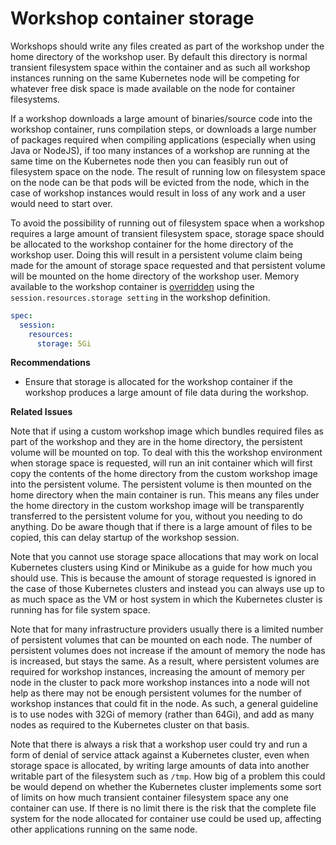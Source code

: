 Workshop container storage
==========================

Workshops should write any files created as part of the workshop under the home directory of the workshop user. By default this directory is normal transient filesystem space within the container and as such all workshop instances running on the same Kubernetes node will be competing for whatever free disk space is made available on the node for container filesystems.

If a workshop downloads a large amount of binaries/source code into the workshop container, runs compilation steps, or downloads a large number of packages required when compiling applications (especially when using Java or NodeJS), if too many instances of a workshop are running at the same time on the Kubernetes node then you can feasibly run out of filesystem space on the node. The result of running low on filesystem space on the node can be that pods will be evicted from the node, which in the case of workshop instances would result in loss of any work and a user would need to start over.

To avoid the possibility of running out of filesystem space when a workshop requires a large amount of transient filesystem space, storage space should be allocated to the workshop container for the home directory of the workshop user. Doing this will result in a persistent volume claim being made for the amount of storage space requested and that persistent volume will be mounted on the home directory of the workshop user. Memory available to the workshop container is [overridden](mounting-a-persistent-volume) using the `session.resources.storage setting` in the workshop definition.

```yaml
spec:
  session:
    resources:
      storage: 5Gi
```

**Recommendations**

* Ensure that storage is allocated for the workshop container if the workshop produces a large amount of file data during the workshop.

**Related Issues**

Note that if using a custom workshop image which bundles required files as part of the workshop and they are in the home directory, the persistent volume will be mounted on top. To deal with this the workshop environment when storage space is requested, will run an init container which will first copy the contents of the home directory from the custom workshop image into the persistent volume. The persistent volume is then mounted on the home directory when the main container is run. This means any files under the home directory in the custom workshop image will be transparently transferred to the persistent volume for you, without you needing to do anything. Do be aware though that if there is a large amount of files to be copied, this can delay startup of the workshop session.

Note that you cannot use storage space allocations that may work on local Kubernetes clusters using Kind or Minikube as a guide for how much you should use. This is because the amount of storage requested is ignored in the case of those Kubernetes clusters and instead you can always use up to as much space as the VM or host system in which the Kubernetes cluster is running has for file system space.

Note that for many infrastructure providers usually there is a limited number of persistent volumes that can be mounted on each node. The number of persistent volumes does not increase if the amount of memory the node has is increased, but stays the same. As a result, where persistent volumes are required for workshop instances, increasing the amount of memory per node in the cluster to pack more workshop instances into a node will not help as there may not be enough persistent volumes for the number of workshop instances that could fit in the node. As such, a general guideline is to use nodes with 32Gi of memory (rather than 64Gi), and add as many nodes as required to the Kubernetes cluster on that basis.

Note that there is always a risk that a workshop user could try and run a form of denial of service attack against a Kubernetes cluster, even when storage space is allocated, by writing large amounts of data into another writable part of the filesystem such as `/tmp`. How big of a problem this could be would depend on whether the Kubernetes cluster implements some sort of limits on how much transient container filesystem space any one container can use. If there is no limit there is the risk that the complete file system for the node allocated for container use could be used up, affecting other applications running on the same node.
